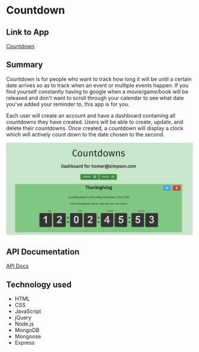 # Countdown

## Link to App

[Countdown](https://countdown-thinkful.herokuapp.com/)

## Summary

Countdown is for people who want to track how long it will be until a certain date arrives so as to track when an event or multiple events happen. If you find yourself constantly having to google when a movie/game/book will be released and don't want to scroll through your calendar to see what date you've added your reminder to, this app is for you.

Each user will create an account and have a dashboard containing all countdowns they have created. Users will be able to create, update, and delete their countdowns. Once created, a countdown will display a clock which will actively count down to the date chosen to the second.

![Screenshot](cd-screenshot.png)

## API Documentation

[API Docs](https://app.swaggerhub.com/apis-docs/spartanindc/Countdown/1.0.0)

## Technology used

- HTML
- CSS
- JavaScript
- jQuery
- Node.js
- MongoDB
- Mongoose
- Express
